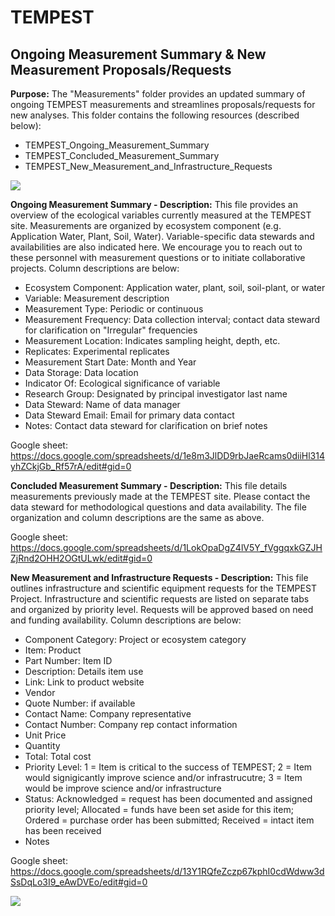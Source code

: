 # TEMPEST

## Ongoing Measurement Summary & New Measurement Proposals/Requests

**Purpose:** The "Measurements" folder provides an updated summary of ongoing TEMPEST measurements and streamlines proposals/requests for new analyses. This folder contains the following resources (described below):
  - TEMPEST_Ongoing_Measurement_Summary
  - TEMPEST_Concluded_Measurement_Summary
  - TEMPEST_New_Measurement_and_Infrastructure_Requests

![](https://github.com/PNNL-SERC-COMPASS/TEMPEST/blob/master/Photos/Measurements_Compilation.png)

**Ongoing Measurement Summary - Description:** This file provides an overview of the ecological variables currently measured at the TEMPEST site. Measurements are organized by ecosystem component (e.g. Application Water, Plant, Soil, Water). Variable-specific data stewards and availabilities are also indicated here. We encourage you to reach out to these personnel with measurement questions or to initiate collaborative projects. Column descriptions are below:

  - Ecosystem Component: Application water, plant, soil, soil-plant, or water
  - Variable: Measurement description
  - Measurement Type: Periodic or continuous
  - Measurement Frequency: Data collection interval; contact data steward for clarification on "Irregular" frequencies
  - Measurement Location: Indicates sampling height, depth, etc.
  - Replicates: Experimental replicates
  - Measurement Start Date: Month and Year
  - Data Storage: Data location
  - Indicator Of: Ecological significance of variable
  - Research Group: Designated by principal investigator last name
  - Data Steward: Name of data manager
  - Data Steward Email: Email for primary data contact
  - Notes: Contact data steward for clarification on brief notes
  
  Google sheet: https://docs.google.com/spreadsheets/d/1e8m3JlDD9rbJaeRcams0diiHl314yhZCkjGb_Rf57rA/edit#gid=0
  
  **Concluded Measurement Summary - Description:** This file details measurements previously made at the TEMPEST site. Please contact the data steward for methodological questions and data availability. The file organization and column descriptions are the same as above.
  
  Google sheet: https://docs.google.com/spreadsheets/d/1LokOpaDgZ4lV5Y_fVggqxkGZJHZjRnd2OHH2OGtULwk/edit#gid=0
  
  **New Measurement and Infrastructure Requests - Description:** This file outlines infrastructure and scientific equipment requests for the TEMPEST Project. Infrastructure and scientific requests are listed on separate tabs and organized by priority level. Requests will be approved based on need and funding availability. Column descriptions are below:
    
  - Component Category: Project or ecosystem category
  - Item: Product 
  - Part Number: Item ID
  - Description: Details item use
  - Link: Link to product website
  - Vendor
  - Quote Number: if available
  - Contact Name: Company representative
  - Contact Number: Company rep contact information
  - Unit Price
  - Quantity
  - Total: Total cost
  - Priority Level: 1 = Item is critical to the success of TEMPEST; 2 = Item would signigicantly improve science and/or infrastrucutre; 3 = Item would be improve science         and/or infrastructure
  - Status: Acknowledged = request has been documented and assigned priority level; Allocated = funds have been set aside for this item; Ordered = purchase order has been submitted; Received = intact item has been received 
  - Notes
  
  Google sheet: https://docs.google.com/spreadsheets/d/13Y1RQfeZczp67kphI0cdWdww3dSsDqLo3I9_eAwDVEo/edit#gid=0

![](https://github.com/PNNL-SERC-COMPASS/TEMPEST/blob/master/Photos/Measurements_Compilation_2.png)
